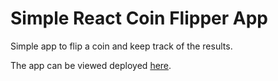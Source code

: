 # Simple React Coin Flipper App

Simple app to flip a coin and keep track of the results.

The app can be viewed deployed [here](https://reactcoinflipper.netlify.app/).